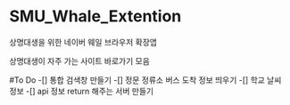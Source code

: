 # SMU_Whale_Extention

상명대생을 위한 네이버 웨일 브라우저 확장앱

상명대생이 자주 가는 사이트 바로가기 모음

#To Do
-[] 통합 검색창 만들기
-[] 정문 정류소 버스 도착 정보 띄우기
-[] 학교 날씨 정보
-[] api 정보 return 해주는 서버 만들기
